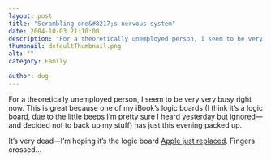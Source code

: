 ```yaml
---
layout: post
title: "Scrambling one&#8217;s nervous system"
date: 2004-10-03 21:10:00
description: "For a theoretically unemployed person, I seem to be very very busy right now. This is great because one of my iBook&#8217;s logic boards (I think it&#8217;s a logic board, due to the little beeps I&#8217;m pretty sure I heard&#8230;"
thumbnail: defaultThumbnail.png
alt: ""
category: Family

author: dug
---
```


<p>For a theoretically unemployed person, I seem to be very very busy right now. This is great because one of my iBook&#8217;s logic boards (I think it&#8217;s a logic board, due to the little beeps I&#8217;m pretty sure I heard yesterday but ignored&#8212;and decided not to back up my stuff) has just this evening packed up.</p>

<p>It&#8217;s very dead&#8212;I&#8217;m hoping it&#8217;s the logic board <a href="http://www.donkeyontheedge.com/dugs_random_musings/ibook_logic_board_repair_extension_programme.html">Apple just replaced</a>. Fingers crossed&#8230;</p>
